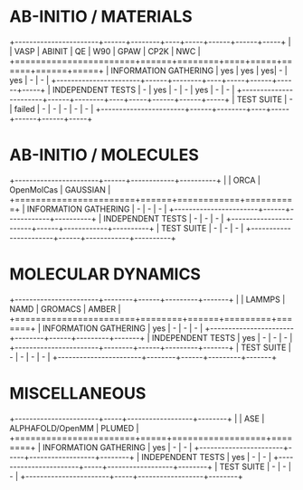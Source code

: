 
# AB-INITIO / MATERIALS

+-----------------------+------+--------+----+-----+------+------+-----+
|                       | VASP | ABINIT | QE | W90 | GPAW | CP2K | NWC |
+=======================+======+========+====+=====+======+======+=====+
| INFORMATION GATHERING | yes  | yes    | yes| -   | yes  | -    | -   |
+-----------------------+------+--------+----+-----+------+------+-----+
| INDEPENDENT TESTS     | -    | yes    | -  | -   | yes  | -    | -   |
+-----------------------+------+--------+----+-----+------+------+-----+
| TEST SUITE            | -    | failed | -  | -   | -    | -    | -   |
+-----------------------+------+--------+----+-----+------+------+-----+

# AB-INITIO / MOLECULES

+-----------------------+------+------------+----------+
|                       | ORCA | OpenMolCas | GAUSSIAN |
+=======================+======+============+==========+
| INFORMATION GATHERING | -    |      -     |    -     |
+-----------------------+------+------------+----------+
| INDEPENDENT TESTS     | -    |      -     |    -     |
+-----------------------+------+------------+----------+
| TEST SUITE            | -    |      -     |    -     |
+-----------------------+------+------------+----------+

# MOLECULAR DYNAMICS

+-----------------------+--------+------+---------+-------+
|                       | LAMMPS | NAMD | GROMACS | AMBER |
+=======================+========+======+=========+=======+
| INFORMATION GATHERING |  yes   | -    |    -    |   -   |
+-----------------------+--------+------+---------+-------+
| INDEPENDENT TESTS     |  yes   | -    |    -    |   -   |
+-----------------------+--------+------+---------+-------+
| TEST SUITE            | -      | -    |    -    |   -   |
+-----------------------+--------+------+---------+-------+

# MISCELLANEOUS

+-----------------------+-----+------------------+--------+
|                       | ASE | ALPHAFOLD/OpenMM | PLUMED |
+=======================+=====+==================+========+
| INFORMATION GATHERING | yes |        -         |   -    |
+-----------------------+-----+------------------+--------+
| INDEPENDENT TESTS     | yes |        -         |   -    |
+-----------------------+-----+------------------+--------+
| TEST SUITE            |  -  |        -         |   -    |
+-----------------------+-----+------------------+--------+